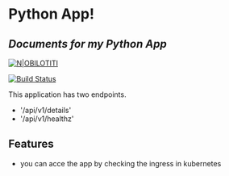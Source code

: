 # Python App!
## _Documents for my Python App_

[![N|OBILOTITI](https://cldup.com/dTxpPi9lDf.thumb.png)](https://nodesource.com/products/nobilotiti)

[![Build Status](https://travis-ci.org/joemccann/dillinger.svg?branch=master)](https://travis-ci.org/joemccann/dillinger)

This application has two endpoints.
- '/api/v1/details'
- '/api/v1/healthz'

## Features
- you can acce the app by checking the ingress in kubernetes